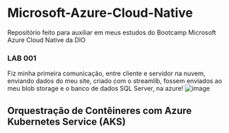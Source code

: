 # Microsoft-Azure-Cloud-Native
Repositório feito para auxiliar em meus estudos do Bootcamp Microsoft Azure Cloud Native da DIO

### LAB 001
Fiz minha primeira comunicação, entre cliente e servidor na nuvem, enviando dados do meu site, criado com o streamlib, fossem enviados ao meu blob storage e o banco de dados SQL Server, na azure!
![image](https://github.com/user-attachments/assets/dc00dde3-ccd2-46a4-af2f-d6e1b529e3d6)

## Orquestração de Contêineres com Azure Kubernetes Service (AKS)

